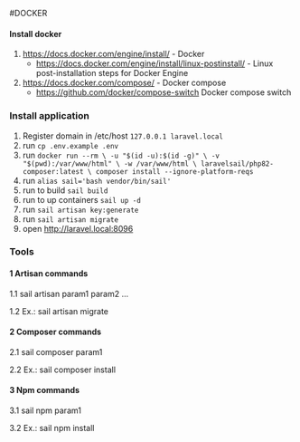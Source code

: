 #DOCKER
#### Install docker

1. https://docs.docker.com/engine/install/ - Docker
    * https://docs.docker.com/engine/install/linux-postinstall/ - Linux post-installation steps for Docker Engine
2. https://docs.docker.com/compose/ - Docker compose
    * https://github.com/docker/compose-switch Docker compose switch

### Install application

1. Register domain in /etc/host  `127.0.0.1 laravel.local`
2. run `cp .env.example .env`
3. run `docker run --rm \
    -u "$(id -u):$(id -g)" \
    -v "$(pwd):/var/www/html" \
    -w /var/www/html \
    laravelsail/php82-composer:latest \
    composer install --ignore-platform-reqs`
4. run `alias sail='bash vendor/bin/sail'`
5. run to build `sail build`
6. run to up containers `sail up -d`
7. run `sail artisan key:generate`
8. run `sail artisan migrate`
9. open http://laravel.local:8096


### Tools

#### 1 Artisan commands

1.1 sail artisan param1 param2 ...

1.2 Ex.: sail artisan migrate

#### 2 Composer commands

2.1 sail composer param1

2.2 Ex.: sail composer install

#### 3 Npm commands

3.1 sail npm param1

3.2 Ex.: sail npm install
